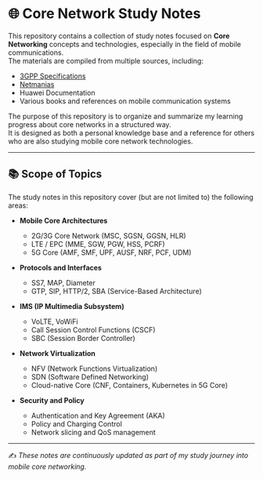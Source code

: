 # 🌐 Core Network Study Notes

This repository contains a collection of study notes focused on **Core Networking** concepts and technologies, especially in the field of mobile communications.  
The materials are compiled from multiple sources, including:

- [3GPP Specifications](https://www.3gpp.org/)
- [Netmanias](https://www.netmanias.com/)
- Huawei Documentation
- Various books and references on mobile communication systems

The purpose of this repository is to organize and summarize my learning progress about core networks in a structured way.  
It is designed as both a personal knowledge base and a reference for others who are also studying mobile core network technologies.

---

## 📚 Scope of Topics

The study notes in this repository cover (but are not limited to) the following areas:

- **Mobile Core Architectures**
  - 2G/3G Core Network (MSC, SGSN, GGSN, HLR)
  - LTE / EPC (MME, SGW, PGW, HSS, PCRF)
  - 5G Core (AMF, SMF, UPF, AUSF, NRF, PCF, UDM)

- **Protocols and Interfaces**
  - SS7, MAP, Diameter
  - GTP, SIP, HTTP/2, SBA (Service-Based Architecture)

- **IMS (IP Multimedia Subsystem)**
  - VoLTE, VoWiFi
  - Call Session Control Functions (CSCF)
  - SBC (Session Border Controller)

- **Network Virtualization**
  - NFV (Network Functions Virtualization)
  - SDN (Software Defined Networking)
  - Cloud-native Core (CNF, Containers, Kubernetes in 5G Core)

- **Security and Policy**
  - Authentication and Key Agreement (AKA)
  - Policy and Charging Control
  - Network slicing and QoS management

---

✍️ *These notes are continuously updated as part of my study journey into mobile core networking.*
